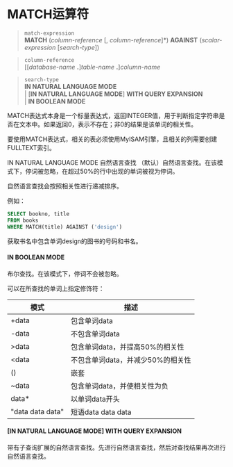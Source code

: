 # MATCH运算符

> `match-expression`  
**MATCH** (*column-reference* [, *column-reference*]*) **AGAINST** (*scalar-expression* [*search-type*])

> `column-reference`  
[[*database-name* **.**]*table-name* **.**]*column-name*

> `search-type`  
**IN NATURAL LANGUAGE MODE**  
| [**IN NATURAL LANGUAGE MODE**] **WITH QUERY EXPANSION**   
| **IN BOOLEAN MODE**

MATCH表达式本身是一个标量表达式，返回INTEGER值，用于判断指定字符串是否在文本中。如果返回0，表示不存在；非0的结果是该单词的相关性。

要使用MATCH表达式，相关的表必须使用MyISAM引擎，且相关的列需要创建FULLTEXT索引。

IN NATURAL LANGUAGE MODE 自然语言查找
（默认）自然语言查找。在该模式下，停词被忽略，在超过50%的行中出现的单词被视为停词。

自然语言查找会按照相关性进行递减排序。

例如：
``` SQL
SELECT bookno, title
FROM books
WHERE MATCH(title) AGAINST ('design')
```

获取书名中包含单词design的图书的号码和书名。

#### IN BOOLEAN MODE 
布尔查找。在该模式下，停词不会被忽略。

可以在所查找的单词上指定修饰符：

| 模式 | 描述 |
|---|---|
| +data | 包含单词data |
| -data | 不包含单词data |
| >data	| 包含单词data，并提高50%的相关性 |
| <data	| 不包含单词data，并减少50%的相关性 |
| () | 嵌套 |
| ~data	| 包含单词data，并使相关性为负 |
| data*	| 以单词data开头 |
| "data data data" | 短语data data data |

#### [IN NATURAL LANGUAGE MODE] WITH QUERY EXPANSION 

带有子查询扩展的自然语言查找。先进行自然语言查找，然后对查找结果再次进行自然语言查找。